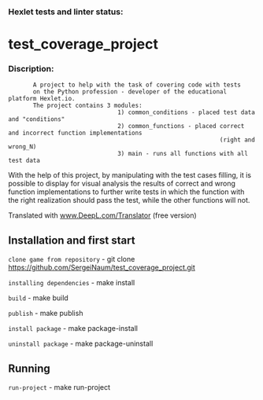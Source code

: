 ### Hexlet tests and linter status:


# test_coverage_project

### Discription:
           A project to help with the task of covering code with tests
           on the Python profession - developer of the educational platform Hexlet.io.
           The project contains 3 modules:
                                   1) common_conditions - placed test data and "conditions"
                                   2) common_functions - placed correct and incorrect function implementations
                                                                (right and wrong_N)
                                   3) main - runs all functions with all test data

With the help of this project, by manipulating with the test cases filling, it is possible to display for visual analysis the results
of correct and wrong function implementations to further write tests in which the function with the right
realization should pass the test, while the other functions will not.

Translated with www.DeepL.com/Translator (free version)

## Installation and first start

```clone game from repository``` -  git clone https://github.com/SergeiNaum/test_coverage_project.git

```installing dependencies``` - make install

```build``` - make build

```publish``` - make publish

```install package``` - make package-install

```uninstall package``` - make package-uninstall


## Running

```run-project``` - make run-project


